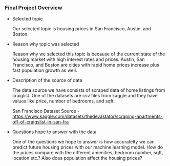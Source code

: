 ### Final Project Overview

+ Selected topic

	Our selected topic is housing prices in San Francisco, Austin, and Boston. 

+ Reason why topic was selected

	Reason why we selected this topic is because of the current state of the housing market with high interest rates and prices.
	Austin, San Francisco, and Boston are cities with rapid home prices increase plus fast population growth as well.

+ Description of the source of data

	The data source we have consists of scraped data of home listings from craiglist. One of the datasets are csv files from kaggle and they have values like 
	price, number of bedrooms, and sqft.
	
	San Francisco Dataset Source -https://www.kaggle.com/datasets/thedevastator/scraping-apartments-off-of-craigslist-in-san-fra

+ Questions hope to answer with the data

	One of the questions we hope to answer is how accuratelty we can predict future housing prices with our machine learning model.
	How do the prices compare with the different amenities, bedroom number, sqft, location etc.? Also does population affect the housing prices?
	
